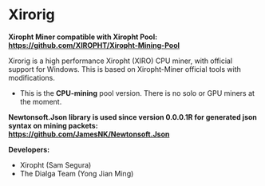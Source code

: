 # Xirorig
**Xiropht Miner compatible with Xiropht Pool: https://github.com/XIROPHT/Xiropht-Mining-Pool**

Xirorig is a high performance Xiropht (XIRO) CPU miner, with official support for Windows. This is based on Xiropht-Miner official tools with modifications.

- This is the **CPU-mining** pool version. There is no solo or GPU miners at the moment.

**Newtonsoft.Json library is used since version 0.0.0.1R for generated json syntax on mining packets: https://github.com/JamesNK/Newtonsoft.Json**

**Developers:**

- Xiropht (Sam Segura)
- The Dialga Team (Yong Jian Ming)
